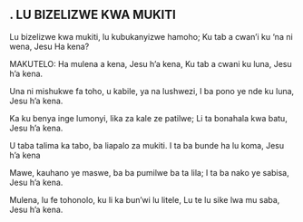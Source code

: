 ## . LU BIZELIZWE KWA MUKITI

Lu bizelizwe kwa mukiti, lu kubukanyizwe hamoho;
Ku tab a cwan’i ku ‘na ni wena, Jesu Ha kena?

MAKUTELO:
Ha mulena a kena, Jesu h’a kena,
Ku tab a cwani ku luna, Jesu h’a kena.


Una ni mishukwe fa toho, u kabile, ya na lushwezi,
I ba pono ye nde ku luna, Jesu h’a kena.


Ka ku benya inge lumonyi, lika za kale ze patilwe;
Li ta bonahala kwa batu, Jesu h’a kena.


U taba talima ka tabo, ba liapalo za mukiti.
I ta ba bunde ha lu koma, Jesu h’a kena


Mawe, kauhano ye maswe, ba ba pumilwe ba ta lila;
I ta ba nako ye sabisa, Jesu h’a kena.


Mulena, lu fe tohonolo, ku li ka bun’wi lu litele,
Lu te lu sike lwa mu saba, Jesu h’a kena.

